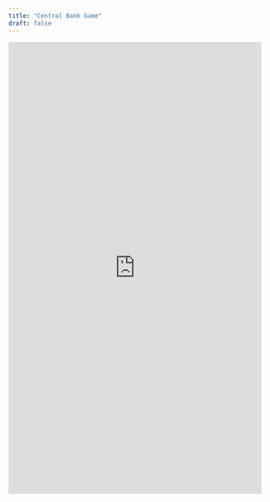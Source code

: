 ```yaml
---
title: "Central Bank Game"
draft: false
---
```


<div style="max-width:1200px;margin:auto">
  <iframe
    src="https://hutkudemir.github.io/central-bank-game/"
    style="border:none;width:100%;height:900px"
    loading="lazy">
  </iframe>
</div>
